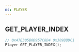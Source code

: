 ```yaml
---
ns: PLAYER
---
```

## GET_PLAYER_INDEX

```c
// 0x47E385B0D957C8D4 0x309BBDC1
Player GET_PLAYER_INDEX();
```


